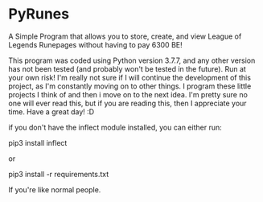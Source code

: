# PyRunes
 A Simple Program that allows you to store, create, and view League of Legends Runepages without having to pay 6300 BE!

This program was coded using Python version 3.7.7, and any other version has not been tested (and probably won't be tested in the future). Run at your own risk!
I'm really not sure if I will continue the development of this project, as I'm constantly moving on to other things. I program these little projects I think of and then i move on to the next idea. I'm pretty sure no one will ever read this, but if you are reading this, then I appreciate your time. Have a great day! :D


if you don't have the inflect module installed, you can either run:

pip3 install inflect

or

pip3 install -r requirements.txt

If you're like normal people.


